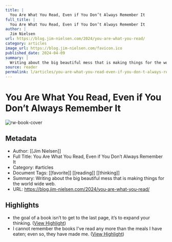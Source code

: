 ```yaml
---
title: |
  You Are What You Read, Even if You Don’t Always Remember It
full_title: |
  You Are What You Read, Even if You Don’t Always Remember It
author: |
  Jim Nielsen
url: https://blog.jim-nielsen.com/2024/you-are-what-you-read/
category: articles
image_url: https://blog.jim-nielsen.com/favicon.ico
published_date: 2024-04-09
summary: |
  Writing about the big beautiful mess that is making things for the world wide web.
source: reader
permalink: l/articles/you-are-what-you-read-even-if-you-don-t-always-remember-it
---
```

# You Are What You Read, Even if You Don’t Always Remember It

![rw-book-cover](https://blog.jim-nielsen.com/favicon.ico)

## Metadata
- Author: [[Jim Nielsen]]
- Full Title: You Are What You Read, Even if You Don’t Always Remember It
- Category: #articles
- Document Tags: [[favorite]] [[reading]] [[thinking]] 
- Summary: Writing about the big beautiful mess that is making things for the world wide web.
- URL: https://blog.jim-nielsen.com/2024/you-are-what-you-read/

## Highlights
- the goal of a book isn’t to get to the last page, it’s to expand your thinking. ([View Highlight](https://read.readwise.io/read/01hygaccv854hwajgdebwwdmfh))
- I cannot remember the books I've read any more than the meals I have eaten; even so, they have made me. ([View Highlight](https://read.readwise.io/read/01hygacbjwpye2d6zme7srkdj1))


